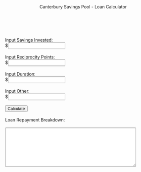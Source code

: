 <html lang="en">
<head>
  <meta charset="utf-8">

  <title>Canterbury Savings Pool - Loan Calculator</title>

  <link rel="stylesheet" type="text/css" href="stylesheet.css" media="screen" />
</head>

<body>
  <header>Canterbury Savings Pool - Loan Calculator</header>
  <br>
  <br>
  <section>
    <label>Input Savings Invested:</label><br>
    <label>$</label><input type="text" id = "savings" /> <br><br>
    <label>Input Reciprocity Points:</label><br>
    <label>$</label><input type="text" id = "points" /> <br><br>
    <label>Input Duration:</label><br>
    <label>$</label><input type="text" id = "duration" /> <br><br>
    <label>Input Other:</label><br>
    <label>$</label><input type="text" id = "other" /> <br><br>
    <input type="button" value="Calculate" name="calculate" id = "calculate" /> <br><br>
    <label>Loan Repayment Breakdown:</label><br><br>
    <textarea name="text" rows="8" cols="50" wrap="soft" id="tax"></textarea>
</section>
<script src="script.js"></script>
</body>
</html>
